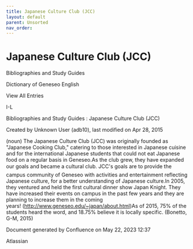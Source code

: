 ```yaml
---
title: Japanese Culture Club (JCC)
layout: default
parent: Unsorted
nav_order:
---
```


# Japanese Culture Club (JCC)

Bibliographies and Study Guides

Dictionary of Geneseo English

View All Entries

I-L

Bibliographies and Study Guides : Japanese Culture Club (JCC)

Created by  Unknown User (adb10), last modified on Apr 28, 2015

(noun) The Japanese Culture Club (JCC) was originally founded as &quot;Japanese Cooking Club,&quot; catering to those interested in Japanese cuisine and for the international Japanese students that could not eat Japanese food on a regular basis in Geneseo.As the club grew, they have expanded our goals and became a cultural club. JCC's goals are to provide the campus community of Geneseo with activities and entertainment reflecting Japanese culture, for a better understanding of Japanese culture.In 2005, they ventured and held the first cultural dinner show Japan Knight. They have increased their events on campus in the past few years and they are planning to increase them in the coming years! (http://www.geneseo.edu/~japan/about.html)As of 2015, 75% of the students heard the word, and 18.75% believe it is locally specific. (Bonetto, G-M, 2015)

Document generated by Confluence on May 22, 2023 12:37

Atlassian
